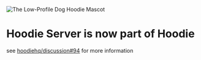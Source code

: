 ![The Low-Profile Dog Hoodie Mascot](https://avatars1.githubusercontent.com/u/1888826?v=3&s=200)

# Hoodie Server is now part of Hoodie

see [hoodiehq/discussion#94](https://github.com/hoodiehq/discussion/issues/94) for more information
